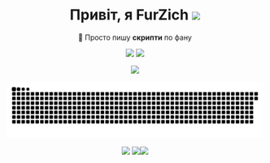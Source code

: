 <div align="center"><h1>Привіт, я FurZich <img src="https://media.giphy.com/media/J2awouDsf23R2vo2p5/giphy.gif" width="50"></h1>
<p align="center">🌱 Просто пишу <b>скрипти</b> по фану</p>

<a href="http://t.me/furzich"><img src="https://img.shields.io/badge/Telegram-%232E87FB?style=for-the-badge&logo=telegram&logoColor=white"/></a> 
<a href="mailto:furzich2015@gmail.com"><img src="https://img.shields.io/badge/Mail-%232E87FB?style=for-the-badge&logo=gmail&logoColor=white&color=C71610"/></a>


[![](https://visitcount.itsvg.in/api?id=furizch2015&label=Profile%20Views&icon=5&pretty=false)](https://visitcount.itsvg.in)




<p align="center"><img src="https://raw.githubusercontent.com/furzich2015/furzich2015/output/github-contribution-grid-snake.svg"></p>

![](https://github-profile-trophy.vercel.app/?username=furzich2015&theme=tokyonight&no-frame=true&no-bg=true&margin-w=4)
![](https://github-readme-stats.vercel.app/api?username=furzich2015&theme=tokyonight&hide_border=true&include_all_commits=false&count_private=false)![](https://github-readme-streak-stats.herokuapp.com/?user=furzich2015&theme=tokyonight&hide_border=true)</div>